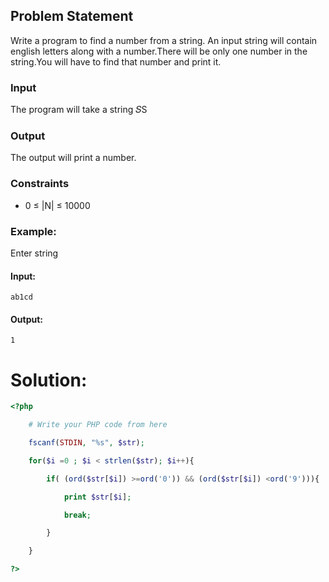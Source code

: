 
## Problem Statement

Write a program to find a number from a string. An input string will contain english letters along with a number.There will be only one number in the string.You will have to find that number and print it.

### Input

The program will take a string 𝑆S

### Output

The output will print a number.

### Constraints

- 0 ≤ |N| ≤ 10000

### Example:

Enter string

#### Input:

```
ab1cd
```

#### Output:

```
1
```

# Solution:
```php
<?php

    # Write your PHP code from here

    fscanf(STDIN, "%s", $str);

    for($i =0 ; $i < strlen($str); $i++){

        if( (ord($str[$i]) >=ord('0')) && (ord($str[$i]) <ord('9'))){

            print $str[$i];

            break;

        }

    }

?>
```